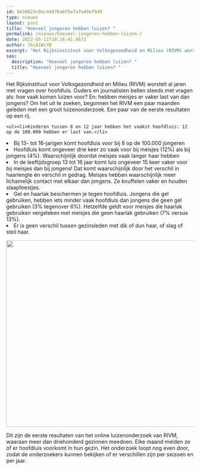 ```yaml
---
id: 8438623c9ac44976a6f5e7a7a49ef949
type: nieuws
layout: post
title: "Hoeveel jongeren hebben luizen? "
permalink: /nieuws/hoeveel-jongeren-hebben-luizen-/
date: 2022-05-11T19:16:41.067Z
author: 7biA1WiYB
excerpt: "Het Rijksinstituut voor Volksgezondheid en Milieu (RIVM) worstelt al jaren met vragen over hoofdluis. Ouders en journalisten bellen steeds met vragen als: hoe vaak komen luizen voor? En: hebben meisjes er vaker last van dan jongens? Om het uit te zoeken, begonnen het RIVM een paar maanden geleden met een groot luizenonderzoek. Een paar van de eerste resultaten op een rij.   "
seo:
  description: "Hoeveel jongeren hebben luizen? "
  title: "Hoeveel jongeren hebben luizen? "
---
```

Het Rijksinstituut voor Volksgezondheid en Milieu (RIVM) worstelt al jaren met vragen over hoofdluis. Ouders en journalisten bellen steeds met vragen als: hoe vaak komen luizen voor? En: hebben meisjes er vaker last van dan jongens? Om het uit te zoeken, begonnen het RIVM een paar maanden geleden met een groot luizenonderzoek. Een paar van de eerste resultaten op een rij.   

    <ul><li>Kinderen tussen 8 en 12 jaar hebben het vaakst hoofdluis: 12 op de 100.000 hebben er last van.</li>
<li>Bij 13- tot 16-jarigen komt hoofdluis voor bij 8 op de 100.000 jongeren</li>
<li>Hoofdluis komt ongeveer drie keer zo vaak voor bij meisjes (12%) als bij jongens (4%). Waarschijnlijk doordat meisjes vaak langer haar hebben </li>
<li>In de leeftijdsgroep 13 tot 16 jaar komt luis ongeveer 15 keer vaker voor bij meisjes dan bij jongens! Dat komt waarschijnlijk door het verschil in haarlengte én verschil in gedrag. Meisjes hebben waarschijnlijk meer lichamelijk contact met elkaar dan jongens. Ze knuffelen vaker en houden slaapfeestjes.</li>
<li>Gel en haarlak beschermen je tegen hoofdluis. Jongens die gel gebruiken, hebben iets minder vaak hoofdluis dan jongens die geen gel gebruiken (3% tegenover 6%). Hetzelfde geldt voor meisjes die haarlak gebruiken vergeleken met meisjes die geen haarlak gebruiken (7% versus 13%). </li>
<li>Er is geen verschil tussen gezinsleden met dik of dun haar, of slag of steil haar.</li>
</ul><p><div class="media media-element-container media-default"><div id="file-6352" class="file file-image file-image-jpeg">

        
  
  <div class="content">
    <img title="Foto: ANP" height="500" width="850" class="media-element file-default" src="https://7dagen.netlify.app/sites/default/files/luizen2.jpg" alt="">  </div>

  
</div>
</div>
<p>Dit zijn de eerste resultaten van het online luizenonderzoek van RIVM, waaraan meer dan driehonderd gezinnen meedoen. Elke maand melden ze of er hoofdluis voorkomt in hun gezin. Het onderzoek loopt nog even door, zodat de onderzoekers kunnen bekijken of er verschillen zijn per seizoen en per jaar. </p>  
